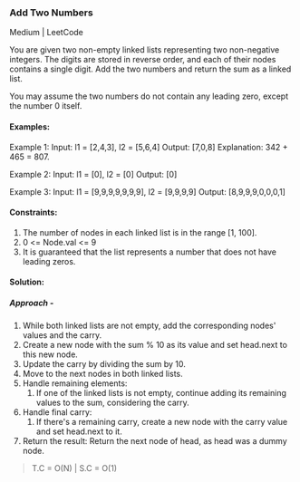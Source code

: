 ### Add Two Numbers
Medium | LeetCode

You are given two non-empty linked lists representing two non-negative integers. The digits are stored in reverse order, and each of their nodes contains a single digit. Add the two numbers and return the sum as a linked list.

You may assume the two numbers do not contain any leading zero, except the number 0 itself.

#### Examples:

Example 1:
Input: l1 = [2,4,3], l2 = [5,6,4]
Output: [7,0,8]
Explanation: 342 + 465 = 807.

Example 2:
Input: l1 = [0], l2 = [0]
Output: [0]

Example 3:
Input: l1 = [9,9,9,9,9,9,9], l2 = [9,9,9,9]
Output: [8,9,9,9,0,0,0,1]
 

#### Constraints:
1. The number of nodes in each linked list is in the range [1, 100].
2. 0 <= Node.val <= 9
3. It is guaranteed that the list represents a number that does not have leading zeros.

#### Solution:
##### Approach - 
1. While both linked lists are not empty, add the corresponding nodes' values and the carry.
2. Create a new node with the sum % 10 as its value and set head.next to this new node.
3. Update the carry by dividing the sum by 10.
4. Move to the next nodes in both linked lists.
5. Handle remaining elements: 
    1. If one of the linked lists is not empty, continue adding its remaining values to the sum, considering the carry.
6. Handle final carry: 
    1. If there's a remaining carry, create a new node with the carry value and set head.next to it.
7. Return the result: 
    Return the next node of head, as head was a dummy node.
> T.C = O(N) | S.C = O(1)
